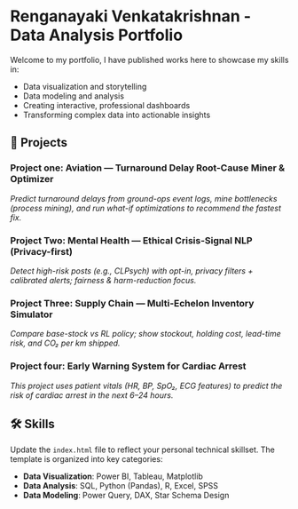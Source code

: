 # Renganayaki Venkatakrishnan - Data Analysis Portfolio

Welcome to my portfolio, I have published works here to showcase my skills in:
- Data visualization and storytelling
- Data modeling and analysis
- Creating interactive, professional dashboards
- Transforming complex data into actionable insights

## 🚀 Projects

### Project one: Aviation — Turnaround Delay Root-Cause Miner & Optimizer
*Predict turnaround delays from ground-ops event logs, mine bottlenecks (process mining), and run what-if optimizations to recommend the fastest fix.*

### Project Two: Mental Health — Ethical Crisis-Signal NLP (Privacy-first)
*Detect high-risk posts (e.g., CLPsych) with opt-in, privacy filters + calibrated alerts; fairness & harm-reduction focus.*

### Project Three: Supply Chain — Multi-Echelon Inventory Simulator
*Compare base-stock vs RL policy; show stockout, holding cost, lead-time risk, and CO₂ per km shipped.*

### Project four: Early Warning System for Cardiac Arrest
*This project uses patient vitals (HR, BP, SpO₂, ECG features) to predict the risk of cardiac arrest in the next 6–24 hours.*


## 🛠️ Skills

Update the `index.html` file to reflect your personal technical skillset. The template is organized into key categories:

- **Data Visualization**: Power BI, Tableau, Matplotlib
- **Data Analysis**: SQL, Python (Pandas), R, Excel, SPSS
- **Data Modeling**: Power Query, DAX, Star Schema Design

